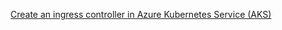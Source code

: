 
[Create an ingress controller in Azure Kubernetes Service (AKS)](https://docs.microsoft.com/en-us/azure/aks/ingress-basic?tabs=azure-cli)

